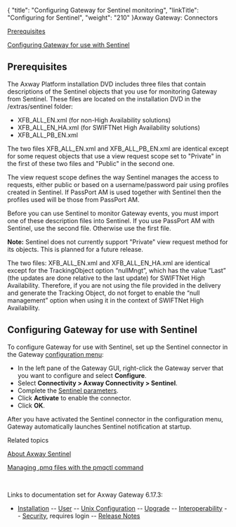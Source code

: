 {
    "title": "Configuring Gateway for Sentinel monitoring",
    "linkTitle": "Configuring for Sentinel",
    "weight": "210"
}<span class="mc-variable axway_variables.Component_Long_Name variable">Axway Gateway</span>: Connectors

[Prerequisites](#Prerequisites)

[Configuring Gateway for use with Sentinel](#Configuring_Gateway_for_use_with_Sentinel)

<span id="Prerequisites"></span>

## Prerequisites

The <span class="mc-variable axway_variables.Platform_or_Suite_Short_Name variable">Axway Platform</span> installation DVD includes three files that contain descriptions of the Sentinel objects that you use for monitoring Gateway from Sentinel. These files are located on the installation DVD in the<span class="code"> /extras/sentinel</span> folder:

-   <span class="code">XFB\_ALL\_EN.xml</span> (for non-High Availability solutions)
-   <span class="code">XFB\_ALL\_EN\_HA.xml</span> (for SWIFTNet High Availability solutions)
-   <span class="code">XFB\_ALL\_PB\_EN.xml</span>

The two files <span class="code">XFB\_ALL\_EN.xml</span> and <span class="code">XFB\_ALL\_PB\_EN.xml</span> are identical except for some request objects that use a view request scope set to "Private" in the first of these two files and "Public" in the second one.

The view request scope defines the way Sentinel manages the access to requests, either public or based on a username/password pair using profiles created in Sentinel. If PassPort AM is used together with Sentinel then the profiles used will be those from PassPort AM.

Before you can use Sentinel to monitor Gateway events, you must import one of these description files into Sentinel. If you use PassPort AM with Sentinel, use the second file. Otherwise use the first file.

**Note:** Sentinel does not currently support "Private" view request method for its objects. This is planned for a future release.

The two files: <span class="code">XFB\_ALL\_EN.xml</span> and <span class="code">XFB\_ALL\_EN\_HA.xml</span> are identical except for the <span class="code">TrackingObject</span> option <span class="code">“nullMngt</span>”, which has the value “<span class="code">Last</span>” (the updates are done relative to the last update) for SWIFTNet High Availability. Therefore, if you are not using the file provided in the delivery and generate the Tracking Object, do not forget to enable the “null management” option when using it in the context of SWIFTNet High Availability.

<span id="Configuring_Gateway_for_use_with_Sentinel"></span>

## Configuring Gateway for use with Sentinel

To configure Gateway for use with Sentinel, set up the Sentinel connector in the Gateway [configuration menu](../../../configuration_start_here/config_procedure#Configuring_Gateway):

-   In the left pane of the Gateway GUI, right-click the Gateway server that you want to configure and select <span style="font-weight: bold;">Configure</span>.
-   Select <span style="font-weight: bold;">Connectivity > Axway Connectivity > Sentinel</span>.
-   Complete the [Sentinel parameters](../../../configuration_start_here/config_connectors#olh_connectivity_sentinel).
-   Click <span style="font-weight: bold;">Activate</span> to enable the connector.
-   Click <span style="font-weight: bold;">OK</span>.

After you have activated the Sentinel connector in the configuration menu, Gateway automatically launches Sentinel notification at startup.

Related topics

[About Axway Sentinel](../)

[Managing .pmq files with the pmqctl command](../pmqctl)

 

Links to documentation set for Axway Gateway <span class="mc-variable axway_variables.Release_Number variable">6.17.3</span>:

-   [Installation](#) -- [User](#) -- [Unix Configuration](#) -- [Upgrade](#) -- [Interoperability](#) -- [Security](#), requires login -- [Release Notes](#)
